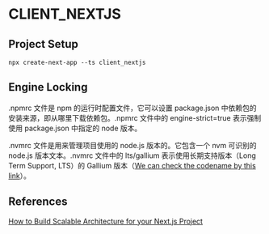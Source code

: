 # CLIENT_NEXTJS

## Project Setup

`npx create-next-app --ts client_nextjs`

## Engine Locking

.npmrc 文件是 npm 的运行时配置文件，它可以设置 package.json 中依赖包的安装来源，即从哪里下载依赖包。.npmrc 文件中的 engine-strict=true 表示强制使用 package.json 中指定的 node 版本。

.nvmrc 文件是用来管理项目使用的 node.js 版本的。它包含一个 nvm 可识别的 node.js 版本文本。.nvmrc 文件中的 lts/gallium 表示使用长期支持版本（Long Term Support, LTS）的 Gallium 版本（[We can check the codename by this link](https://github.com/nodejs/release#release-schedule)）。

## References

[How to Build Scalable Architecture for your Next.js Project](https://dev.to/alexeagleson/how-to-build-scalable-architecture-for-your-nextjs-project-2pb7)
